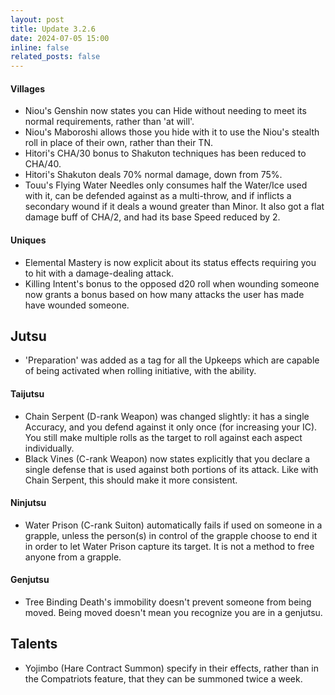 ```yaml
---
layout: post
title: Update 3.2.6
date: 2024-07-05 15:00
inline: false
related_posts: false
---
```

#### Villages
 - Niou's Genshin now states you can Hide without needing to meet its normal requirements, rather than 'at will'.
 - Niou's Maboroshi allows those you hide with it to use the Niou's stealth roll in place of their own, rather than their TN.
 - Hitori's CHA/30 bonus to Shakuton techniques has been reduced to CHA/40.
 - Hitori's Shakuton deals 70% normal damage, down from 75%.
 - Touu's Flying Water Needles only consumes half the Water/Ice used with it, can be defended against as a multi-throw, and if inflicts a secondary wound if it deals a wound greater than Minor.  It also got a flat damage buff of CHA/2, and had its base Speed reduced by 2.

#### Uniques 
 - Elemental Mastery is now explicit about its status effects requiring you to hit with a damage-dealing attack.
 - Killing Intent's bonus to the opposed d20 roll when wounding someone now grants a bonus based on how many attacks the user has made have wounded someone.

## Jutsu
 - 'Preparation' was added as a tag for all the Upkeeps which are capable of being activated when rolling initiative, with the ability.

#### Taijutsu
 - Chain Serpent (D-rank Weapon) was changed slightly: it has a single Accuracy, and you defend against it only once (for increasing your IC).  You still make multiple rolls as the target to roll against each aspect individually.
 - Black Vines (C-rank Weapon) now states explicitly that you declare a single defense that is used against both portions of its attack. Like with Chain Serpent, this should make it more consistent.

#### Ninjutsu 
 - Water Prison (C-rank Suiton) automatically fails if used on someone in a grapple, unless the person(s) in control of the grapple choose to end it in order to let Water Prison capture its target.  It is not a method to free anyone from a grapple.

#### Genjutsu
 - Tree Binding Death's immobility doesn't prevent someone from being moved.  Being moved doesn't mean you recognize you are in a genjutsu.

## Talents
 - Yojimbo (Hare Contract Summon) specify in their effects, rather than in the Compatriots feature, that they can be summoned twice a week.